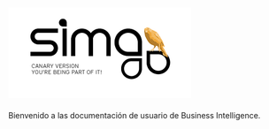 ![](Images/es-ES_simacanaryversionbn.png)  
---  
  

 
Bienvenido a las documentación de usuario de Business Intelligence.
